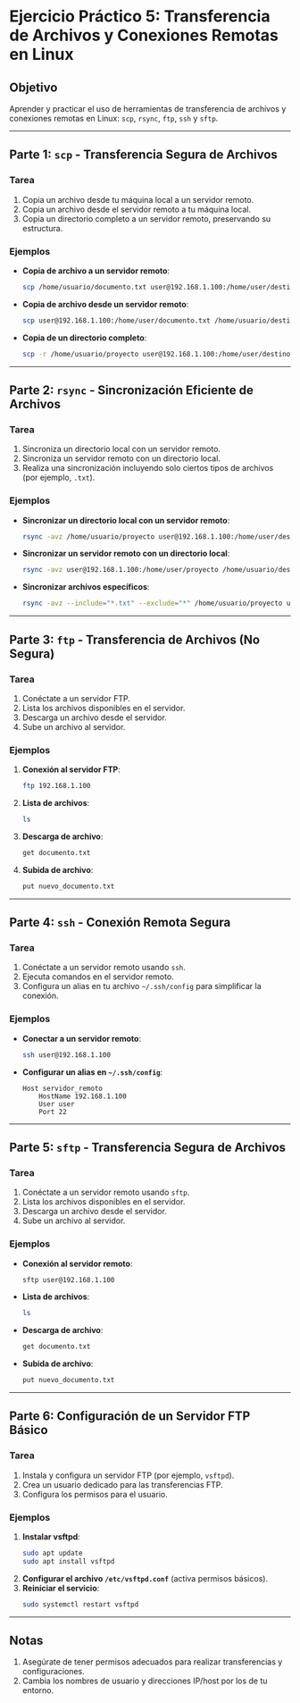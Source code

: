 
# Ejercicio Práctico 5: Transferencia de Archivos y Conexiones Remotas en Linux

## Objetivo
Aprender y practicar el uso de herramientas de transferencia de archivos y conexiones remotas en Linux: `scp`, `rsync`, `ftp`, `ssh` y `sftp`.

---

## Parte 1: `scp` - Transferencia Segura de Archivos
### Tarea
1. Copia un archivo desde tu máquina local a un servidor remoto.
2. Copia un archivo desde el servidor remoto a tu máquina local.
3. Copia un directorio completo a un servidor remoto, preservando su estructura.

### Ejemplos
- **Copia de archivo a un servidor remoto**:
  ```bash
  scp /home/usuario/documento.txt user@192.168.1.100:/home/user/destino
  ```
- **Copia de archivo desde un servidor remoto**:
  ```bash
  scp user@192.168.1.100:/home/user/documento.txt /home/usuario/destino
  ```
- **Copia de un directorio completo**:
  ```bash
  scp -r /home/usuario/proyecto user@192.168.1.100:/home/user/destino
  ```

---

## Parte 2: `rsync` - Sincronización Eficiente de Archivos
### Tarea
1. Sincroniza un directorio local con un servidor remoto.
2. Sincroniza un servidor remoto con un directorio local.
3. Realiza una sincronización incluyendo solo ciertos tipos de archivos (por ejemplo, `.txt`).

### Ejemplos
- **Sincronizar un directorio local con un servidor remoto**:
  ```bash
  rsync -avz /home/usuario/proyecto user@192.168.1.100:/home/user/destino
  ```
- **Sincronizar un servidor remoto con un directorio local**:
  ```bash
  rsync -avz user@192.168.1.100:/home/user/proyecto /home/usuario/destino
  ```
- **Sincronizar archivos específicos**:
  ```bash
  rsync -avz --include="*.txt" --exclude="*" /home/usuario/proyecto user@192.168.1.100:/home/user/destino
  ```

---

## Parte 3: `ftp` - Transferencia de Archivos (No Segura)
### Tarea
1. Conéctate a un servidor FTP.
2. Lista los archivos disponibles en el servidor.
3. Descarga un archivo desde el servidor.
4. Sube un archivo al servidor.

### Ejemplos
1. **Conexión al servidor FTP**:
   ```bash
   ftp 192.168.1.100
   ```
2. **Lista de archivos**:
   ```bash
   ls
   ```
3. **Descarga de archivo**:
   ```bash
   get documento.txt
   ```
4. **Subida de archivo**:
   ```bash
   put nuevo_documento.txt
   ```

---

## Parte 4: `ssh` - Conexión Remota Segura
### Tarea
1. Conéctate a un servidor remoto usando `ssh`.
2. Ejecuta comandos en el servidor remoto.
3. Configura un alias en tu archivo `~/.ssh/config` para simplificar la conexión.

### Ejemplos
- **Conectar a un servidor remoto**:
  ```bash
  ssh user@192.168.1.100
  ```
- **Configurar un alias en `~/.ssh/config`**:
  ```text
  Host servidor_remoto
      HostName 192.168.1.100
      User user
      Port 22
  ```

---

## Parte 5: `sftp` - Transferencia Segura de Archivos
### Tarea
1. Conéctate a un servidor remoto usando `sftp`.
2. Lista los archivos disponibles en el servidor.
3. Descarga un archivo desde el servidor.
4. Sube un archivo al servidor.

### Ejemplos
- **Conexión al servidor remoto**:
  ```bash
  sftp user@192.168.1.100
  ```
- **Lista de archivos**:
  ```bash
  ls
  ```
- **Descarga de archivo**:
  ```bash
  get documento.txt
  ```
- **Subida de archivo**:
  ```bash
  put nuevo_documento.txt
  ```

---

## Parte 6: Configuración de un Servidor FTP Básico
### Tarea
1. Instala y configura un servidor FTP (por ejemplo, `vsftpd`).
2. Crea un usuario dedicado para las transferencias FTP.
3. Configura los permisos para el usuario.

### Ejemplos
1. **Instalar vsftpd**:
   ```bash
   sudo apt update
   sudo apt install vsftpd
   ```
2. **Configurar el archivo `/etc/vsftpd.conf`** (activa permisos básicos).
3. **Reiniciar el servicio**:
   ```bash
   sudo systemctl restart vsftpd
   ```

---

## Notas
1. Asegúrate de tener permisos adecuados para realizar transferencias y configuraciones.
2. Cambia los nombres de usuario y direcciones IP/host por los de tu entorno.

